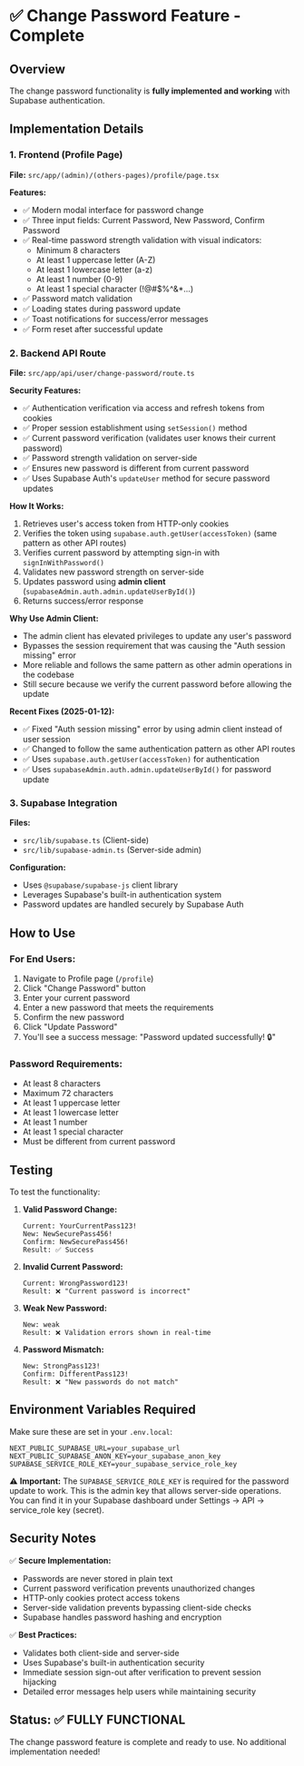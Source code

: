 # ✅ Change Password Feature - Complete

## Overview
The change password functionality is **fully implemented and working** with Supabase authentication.

## Implementation Details

### 1. Frontend (Profile Page)
**File:** `src/app/(admin)/(others-pages)/profile/page.tsx`

**Features:**
- ✅ Modern modal interface for password change
- ✅ Three input fields: Current Password, New Password, Confirm Password
- ✅ Real-time password strength validation with visual indicators:
  - Minimum 8 characters
  - At least 1 uppercase letter (A-Z)
  - At least 1 lowercase letter (a-z)
  - At least 1 number (0-9)
  - At least 1 special character (!@#$%^&*...)
- ✅ Password match validation
- ✅ Loading states during password update
- ✅ Toast notifications for success/error messages
- ✅ Form reset after successful update

### 2. Backend API Route
**File:** `src/app/api/user/change-password/route.ts`

**Security Features:**
- ✅ Authentication verification via access and refresh tokens from cookies
- ✅ Proper session establishment using `setSession()` method
- ✅ Current password verification (validates user knows their current password)
- ✅ Password strength validation on server-side
- ✅ Ensures new password is different from current password
- ✅ Uses Supabase Auth's `updateUser` method for secure password updates

**How It Works:**
1. Retrieves user's access token from HTTP-only cookies
2. Verifies the token using `supabase.auth.getUser(accessToken)` (same pattern as other API routes)
3. Verifies current password by attempting sign-in with `signInWithPassword()`
4. Validates new password strength on server-side
5. Updates password using **admin client** (`supabaseAdmin.auth.admin.updateUserById()`)
6. Returns success/error response

**Why Use Admin Client:**
- The admin client has elevated privileges to update any user's password
- Bypasses the session requirement that was causing the "Auth session missing" error
- More reliable and follows the same pattern as other admin operations in the codebase
- Still secure because we verify the current password before allowing the update

**Recent Fixes (2025-01-12):**
- ✅ Fixed "Auth session missing" error by using admin client instead of user session
- ✅ Changed to follow the same authentication pattern as other API routes
- ✅ Uses `supabase.auth.getUser(accessToken)` for authentication
- ✅ Uses `supabaseAdmin.auth.admin.updateUserById()` for password update

### 3. Supabase Integration
**Files:** 
- `src/lib/supabase.ts` (Client-side)
- `src/lib/supabase-admin.ts` (Server-side admin)

**Configuration:**
- Uses `@supabase/supabase-js` client library
- Leverages Supabase's built-in authentication system
- Password updates are handled securely by Supabase Auth

## How to Use

### For End Users:
1. Navigate to Profile page (`/profile`)
2. Click "Change Password" button
3. Enter your current password
4. Enter a new password that meets the requirements
5. Confirm the new password
6. Click "Update Password"
7. You'll see a success message: "Password updated successfully! 🔒"

### Password Requirements:
- At least 8 characters
- Maximum 72 characters
- At least 1 uppercase letter
- At least 1 lowercase letter
- At least 1 number
- At least 1 special character
- Must be different from current password

## Testing

To test the functionality:

1. **Valid Password Change:**
   ```
   Current: YourCurrentPass123!
   New: NewSecurePass456!
   Confirm: NewSecurePass456!
   Result: ✅ Success
   ```

2. **Invalid Current Password:**
   ```
   Current: WrongPassword123!
   Result: ❌ "Current password is incorrect"
   ```

3. **Weak New Password:**
   ```
   New: weak
   Result: ❌ Validation errors shown in real-time
   ```

4. **Password Mismatch:**
   ```
   New: StrongPass123!
   Confirm: DifferentPass123!
   Result: ❌ "New passwords do not match"
   ```

## Environment Variables Required

Make sure these are set in your `.env.local`:

```env
NEXT_PUBLIC_SUPABASE_URL=your_supabase_url
NEXT_PUBLIC_SUPABASE_ANON_KEY=your_supabase_anon_key
SUPABASE_SERVICE_ROLE_KEY=your_supabase_service_role_key
```

⚠️ **Important:** The `SUPABASE_SERVICE_ROLE_KEY` is required for the password update to work. This is the admin key that allows server-side operations. You can find it in your Supabase dashboard under Settings → API → service_role key (secret).

## Security Notes

✅ **Secure Implementation:**
- Passwords are never stored in plain text
- Current password verification prevents unauthorized changes
- HTTP-only cookies protect access tokens
- Server-side validation prevents bypassing client-side checks
- Supabase handles password hashing and encryption

✅ **Best Practices:**
- Validates both client-side and server-side
- Uses Supabase's built-in authentication security
- Immediate session sign-out after verification to prevent session hijacking
- Detailed error messages help users while maintaining security

## Status: ✅ FULLY FUNCTIONAL

The change password feature is complete and ready to use. No additional implementation needed!

